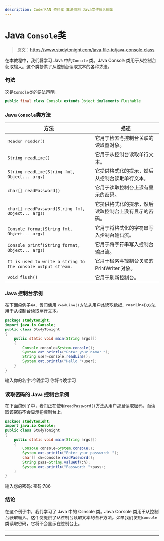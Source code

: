 ```yaml
---
description: CoderFAN 资料库 算法资料 Java文件输入输出
---
```


# Java `Console`类

> 原文：<https://www.studytonight.com/java-file-io/java-console-class>

在本教程中，我们将学习 Java 中的`Console` 类。Java Console 类用于从控制台获取输入。这个类提供了从控制台读取文本的各种方法。

### 句法

这是`Console`类的语法声明。

```java
public final class Console extends Object implements Flushable 
```

### Java `Console`类方法

| 方法 | 描述 |
| --- | --- |
| `Reader reader()` | 它用于检索与控制台关联的读取器对象。 |
| `String readLine()` | 它用于从控制台读取单行文本。 |
| `String readLine(String fmt, Object... args)` | 它提供格式化的提示，然后从控制台读取单行文本。 |
| `char[] readPassword()` | 它用于读取控制台上没有显示的密码。 |
| `char[] readPassword(String fmt, Object... args)` | 它提供格式化的提示，然后读取控制台上没有显示的密码。 |
| `Console format(String fmt, Object... args)` | 它用于将格式化的字符串写入控制台输出流。 |
| `Console printf(String format, Object... args)` | 它用于将字符串写入控制台输出流。 |
| `It is used to write a string to the console output stream.` | 它用于检索与控制台关联的 PrintWriter 对象。 |
| `void flush()` | 它用于刷新控制台。 |

### Java 控制台示例

在下面的例子中，我们使用 `readLine()`方法从用户处读取数据。readLine()方法用于从控制台读取单行文本。

```java
package studytonight;
import java.io.Console;
public class StudyTonight 
{
	public static void main(String args[])
	{
		Console console=System.console();    
		System.out.println("Enter your name: ");    
		String user=console.readLine();    
		System.out.println("Hello "+user);    
	}
}
```

输入你的名字:今晚学习
你好今晚学习

### 读取密码的 Java 控制台示例

在下面的例子中，我们正在使用`readPassword()`方法从用户那里读取密码，而读取该密码不会显示在控制台上。

```java
package studytonight;
import java.io.Console;
public class StudyTonight 
{
	public static void main(String args[])
	{
		Console console=System.console();    
		System.out.println("Enter your password: ");    
		char[] ch=console.readPassword();    
		String pass=String.valueOf(ch);
		System.out.println("Password: "+pass);    
	}
}
```

输入您的密码:
密码:786

### 结论

在这个例子中，我们学习了 Java 中的 Console 类。Java Console 类用于从控制台获取输入。这个类提供了从控制台读取文本的各种方法。如果我们使用`Console`类读取密码，它将不会显示在控制台上。

* * *

* * *